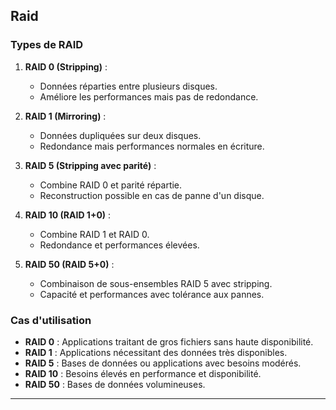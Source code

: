 ## Raid
### Types de RAID
1. **RAID 0 (Stripping)** :
   - Données réparties entre plusieurs disques.
   - Améliore les performances mais pas de redondance.

2. **RAID 1 (Mirroring)** :
   - Données dupliquées sur deux disques.
   - Redondance mais performances normales en écriture.

3. **RAID 5 (Stripping avec parité)** :
   - Combine RAID 0 et parité répartie.
   - Reconstruction possible en cas de panne d'un disque.

4. **RAID 10 (RAID 1+0)** :
   - Combine RAID 1 et RAID 0.
   - Redondance et performances élevées.

5. **RAID 50 (RAID 5+0)** :
   - Combinaison de sous-ensembles RAID 5 avec stripping.
   - Capacité et performances avec tolérance aux pannes.

### Cas d'utilisation
- **RAID 0** : Applications traitant de gros fichiers sans haute disponibilité.
- **RAID 1** : Applications nécessitant des données très disponibles.
- **RAID 5** : Bases de données ou applications avec besoins modérés.
- **RAID 10** : Besoins élevés en performance et disponibilité.
- **RAID 50** : Bases de données volumineuses.

---
